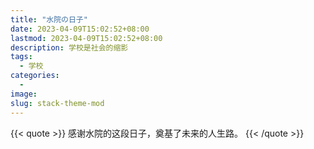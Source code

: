 ```yaml
---
title: "水院の日子"
date: 2023-04-09T15:02:52+08:00
lastmod: 2023-04-09T15:02:52+08:00
description: 学校是社会的缩影
tags:
  - 学校
categories:
  - 
image: 
slug: stack-theme-mod
---
```

{{< quote >}}
感谢水院的这段日子，奠基了未来的人生路。
{{< /quote >}}

<img scr= "1681020582676.jpg">
